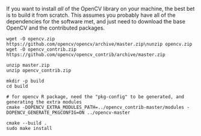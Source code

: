 If you want to install *all* of the OpenCV library on your machine, the best bet is to build it from scratch.
This assumes you probably have all of the dependencies for the software met, and just need to download the base OpenCV and the contributed packages.

```
wget -O opencv.zip https://github.com/opencv/opencv/archive/master.zip\nunzip opencv.zip
wget -O opencv_contrib.zip https://github.com/opencv/opencv_contrib/archive/master.zip

unzip master.zip
unzip opencv_contrib.zip

mkdir -p build
cd build

# for opencv R package, need the "pkg-config" to be generated, and generating the extra modules
cmake -DOPENCV_EXTRA_MODULES_PATH=../opencv_contrib-master/modules -DOPENCV_GENERATE_PKGCONFIG=ON ../opencv-master

cmake --build .
sudo make install
```
